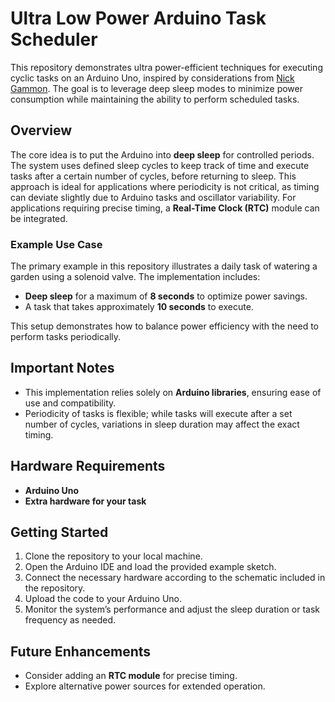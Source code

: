# Ultra Low Power Arduino Task Scheduler

This repository demonstrates ultra power-efficient techniques for executing cyclic tasks on an Arduino Uno, inspired by considerations from [Nick Gammon](http://www.gammon.com.au/power). The goal is to leverage deep sleep modes to minimize power consumption while maintaining the ability to perform scheduled tasks.

## Overview

The core idea is to put the Arduino into **deep sleep** for controlled periods. The system uses defined sleep cycles to keep track of time and execute tasks after a certain number of cycles, before returning to sleep. This approach is ideal for applications where periodicity is not critical, as timing can deviate slightly due to Arduino tasks and oscillator variability. For applications requiring precise timing, a **Real-Time Clock (RTC)** module can be integrated.

### Example Use Case

The primary example in this repository illustrates a daily task of watering a garden using a solenoid valve. The implementation includes:

- **Deep sleep** for a maximum of **8 seconds** to optimize power savings.
- A task that takes approximately **10 seconds** to execute.

This setup demonstrates how to balance power efficiency with the need to perform tasks periodically.

## Important Notes

- This implementation relies solely on **Arduino libraries**, ensuring ease of use and compatibility.
- Periodicity of tasks is flexible; while tasks will execute after a set number of cycles, variations in sleep duration may affect the exact timing.

## Hardware Requirements

- **Arduino Uno**
- **Extra hardware for your task**

## Getting Started

1. Clone the repository to your local machine.
2. Open the Arduino IDE and load the provided example sketch.
3. Connect the necessary hardware according to the schematic included in the repository.
4. Upload the code to your Arduino Uno.
5. Monitor the system’s performance and adjust the sleep duration or task frequency as needed.

## Future Enhancements

- Consider adding an **RTC module** for precise timing.
- Explore alternative power sources for extended operation.
